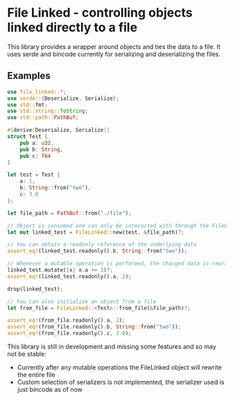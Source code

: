 # File Linked - controlling objects linked directly to a file

This library provides a wrapper around objects and ties the data to a file. It uses serde and bincode currently for serializing and deserializing the files.

## Examples
```rust
use file_linked::*;
use serde::{Deserialize, Serialize};
use std::fmt;
use std::string::ToString;
use std::path::PathBuf;

#[derive(Deserialize, Serialize)]
struct Test {
    pub a: u32,
    pub b: String,
    pub c: f64
}

let test = Test {
    a: 1,
    b: String::from("two"),
    c: 3.0
};

let file_path = PathBuf::from("./file");

// Object is consumed and can only be interacted with through the FileLinked object
let mut linked_test = FileLinked::new(test, &file_path)?;

// You can obtain a readonly reference of the underlying data
assert_eq!(linked_test.readonly().b, String::from("two"));

// Whenever a mutable operation is performed, the changed data is rewritten to the file
linked_test.mutate(|x| x.a += 1)?;
assert_eq!(linked_test.readonly().a, 2);

drop(linked_test);

// You can also initialize an object from a file
let from_file = FileLinked::<Test>::from_file(&file_path)?;

assert_eq!(from_file.readonly().a, 2);
assert_eq!(from_file.readonly().b, String::from("two"));
assert_eq!(from_file.readonly().c, 3.0);
```

This library is still in development and missing some features and so may not be stable:
- Currently after any mutable operations the FileLinked object will rewrite the entire file
- Custom selection of serializers is not implemented, the serializer used is just bincode as of now